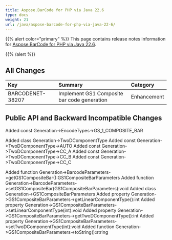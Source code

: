 ```yaml
---
title: Aspose.BarCode for PHP via Java 22.6
type: docs
weight: 21
url: /java/aspose-barcode-for-php-via-java-22-6/
---
```


{{% alert color="primary" %}}
This page contains release notes information for [Aspose.BarCode for PHP via Java 22.6](https://downloads.aspose.com/barcode/php/new-releases/aspose.barcode-for-php-via-java-22.6/).

{{% /alert %}} 
## **All Changes**

|**Key**|**Summary**|**Category**|
| :- | :- | :- |
|BARCODENET-38207|Implement GS1 Composite bar code generation|Enhancement|

## **Public API and Backward Incompatible Changes**

Added const Generation->EncodeTypes->GS_1_COMPOSITE_BAR

Added class Generation->TwoDComponentType
Added const Generation->TwoDComponentType->AUTO
Added const Generation->TwoDComponentType->CC_A
Added const Generation->TwoDComponentType->CC_B
Added const Generation->TwoDComponentType->CC_C

Added function Generation->BarcodeParameters->getGS1CompositeBar():GS1CompositeBarParameters
Added function Generation->BarcodeParameters->setGS1CompositeBar(GS1CompositeBarParameters):void
Added class Generation->GS1CompositeBarParameters
Added property Generation->GS1CompositeBarParameters->getLinearComponentType():int
Added property Generation->GS1CompositeBarParameters->setLinearComponentType(int):void
Added property Generation->GS1CompositeBarParameters->getTwoDComponentType():int
Added property Generation->GS1CompositeBarParameters->setTwoDComponentType(int):void
Added function Generation->GS1CompositeBarParameters->toString():string